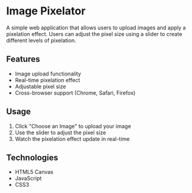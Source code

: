 # Image Pixelator

A simple web application that allows users to upload images and apply a pixelation effect. Users can adjust the pixel size using a slider to create different levels of pixelation.

## Features
- Image upload functionality
- Real-time pixelation effect
- Adjustable pixel size
- Cross-browser support (Chrome, Safari, Firefox)

## Usage
1. Click "Choose an Image" to upload your image
2. Use the slider to adjust the pixel size
3. Watch the pixelation effect update in real-time

## Technologies
- HTML5 Canvas
- JavaScript
- CSS3
